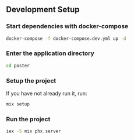 ## Development Setup

### Start dependencies with docker-compose
```sh
docker-compose -f docker-compose.dev.yml up -d
```

### Enter the application directory
```sh
cd poster
```

### Setup the project
If you have not already run it, run:
```sh
mix setup
```

### Run the project
```sh
iex -S mix phx.server
```
